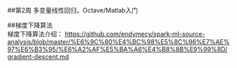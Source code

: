##第2周 多变量线性回归，Octave/Matlab入门


##梯度下降算法  
梯度下降算法介绍： https://github.com/endymecy/spark-ml-source-analysis/blob/master/%E6%9C%80%E4%BC%98%E5%8C%96%E7%AE%97%E6%B3%95/%E6%A2%AF%E5%BA%A6%E4%B8%8B%E9%99%8D/gradient-descent.md
